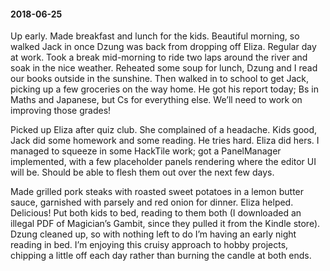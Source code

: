 #### 2018-06-25

Up early. Made breakfast and lunch for the kids. Beautiful morning, so walked Jack in once Dzung was back from dropping off Eliza. Regular day at work. Took a break mid-morning to ride two laps around the river and soak in the nice weather. Reheated some soup for lunch, Dzung and I read our books outside in the sunshine. Then walked in to school to get Jack, picking up a few groceries on the way home. He got his report today; Bs in Maths and Japanese, but Cs for everything else. We’ll need to work on improving those grades!

Picked up Eliza after quiz club. She complained of a headache. Kids good, Jack did some homework and some reading. He tries hard. Eliza did hers. I managed to squeeze in some HackTile work; got a PanelManager implemented, with a few placeholder panels rendering where the editor UI will be. Should be able to flesh them out over the next few days.

Made grilled pork steaks with roasted sweet potatoes in a lemon butter sauce, garnished with parsely and red onion for dinner. Eliza helped. Delicious! Put both kids to bed, reading to them both (I downloaded an illegal PDF of Magician’s Gambit, since they pulled it from the Kindle store). Dzung cleaned up, so with nothing left to do I’m having an early night reading in bed. I’m enjoying this cruisy approach to hobby projects, chipping a little off each day rather than burning the candle at both ends.